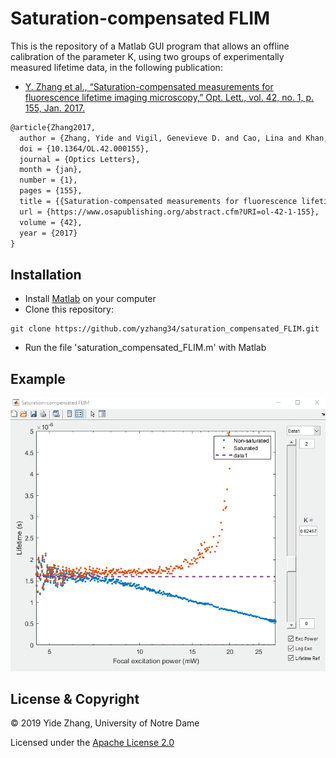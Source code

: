 # Saturation-compensated FLIM
This is the repository of a Matlab GUI program that allows an offline calibration of the parameter K, using two groups of experimentally measured lifetime data, in the following publication:

- [Y. Zhang et al., “Saturation-compensated measurements for fluorescence lifetime imaging microscopy,” Opt. Lett., vol. 42, no. 1, p. 155, Jan. 2017.](https://www.osapublishing.org/ol/abstract.cfm?uri=ol-42-1-155)
```latex
@article{Zhang2017,
  author = {Zhang, Yide and Vigil, Genevieve D. and Cao, Lina and Khan, Aamir A. and Benirschke, David and Ahmed, Tahsin and Fay, Patrick and Howard, Scott S.},
  doi = {10.1364/OL.42.000155},
  journal = {Optics Letters},
  month = {jan},
  number = {1},
  pages = {155},
  title = {{Saturation-compensated measurements for fluorescence lifetime imaging microscopy}},
  url = {https://www.osapublishing.org/abstract.cfm?URI=ol-42-1-155},
  volume = {42},
  year = {2017}
}
```

## Installation
- Install [Matlab](https://www.mathworks.com/products/matlab.html) on your computer
- Clone this repository:
```
git clone https://github.com/yzhang34/saturation_compensated_FLIM.git
```
- Run the file 'saturation_compensated_FLIM.m' with Matlab

## Example
![Load Files](tutorials/example.gif)

## License & Copyright
© 2019 Yide Zhang, University of Notre Dame

Licensed under the [Apache License 2.0](LICENSE)